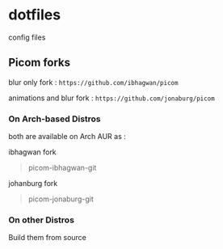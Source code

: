 # dotfiles

config files

## Picom forks
blur only fork : ```https://github.com/ibhagwan/picom```

animations and blur fork : ```https://github.com/jonaburg/picom```

### On Arch-based Distros

both are available on Arch AUR as :

ibhagwan fork
>picom-ibhagwan-git

johanburg fork
>picom-jonaburg-git

### On other Distros

Build them from source
